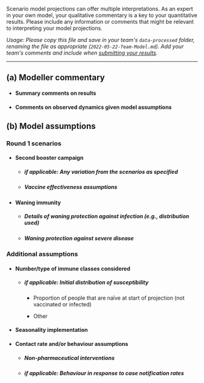 Scenario model projections can offer multiple interpretations. As an expert in your own model, your qualitative commentary is a key to your quantitative results. Please include any information or comments that might be relevant to interpreting your model projections. 

_Usage: Please copy this file and save in your team's `data-processed` folder, renaming the file as appropriate (`2022-05-22-Team-Model.md`). Add your team's comments and include when [submitting your results](https://github.com/covid19-forecast-hub-europe/covid19-scenario-hub-europe/wiki/Submission-via-GitHub)._

---

## (a) Modeller commentary

- #### Summary comments on results

- #### Comments on observed dynamics given model assumptions

## (b) Model assumptions

### Round 1 scenarios

- #### Second booster campaign

   - ##### _if applicable:_ Any variation from the scenarios as specified

   - ##### Vaccine effectiveness assumptions

- #### Waning immunity 

   - ##### Details of waning protection against infection (e.g., distribution used)
   
   - ##### Waning protection against severe disease

### Additional assumptions

- #### Number/type of immune classes considered

   - ##### _if applicable:_ Initial distribution of susceptibility

      - Proportion of people that are naïve at start of projection (not vaccinated or infected)

      - Other

- #### Seasonality implementation

- #### Contact rate and/or behaviour assumptions

   - ##### Non-pharmaceutical interventions

   - ##### _if applicable:_ Behaviour in response to case notification rates
